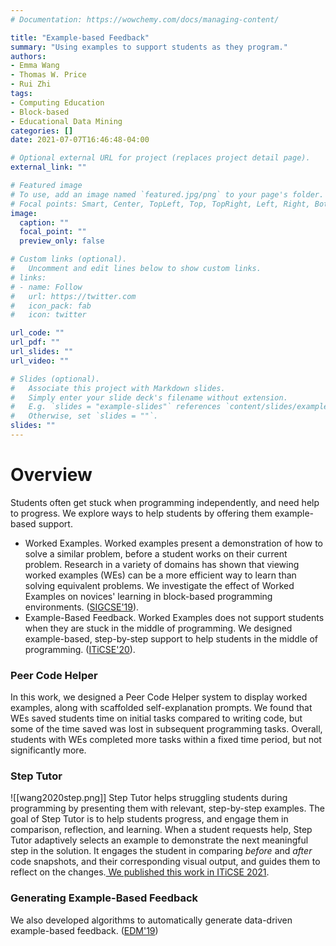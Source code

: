 ```yaml
---
# Documentation: https://wowchemy.com/docs/managing-content/

title: "Example-based Feedback"
summary: "Using examples to support students as they program."
authors: 
- Emma Wang
- Thomas W. Price
- Rui Zhi
tags:
- Computing Education
- Block-based
- Educational Data Mining
categories: []
date: 2021-07-07T16:46:48-04:00

# Optional external URL for project (replaces project detail page).
external_link: ""

# Featured image
# To use, add an image named `featured.jpg/png` to your page's folder.
# Focal points: Smart, Center, TopLeft, Top, TopRight, Left, Right, BottomLeft, Bottom, BottomRight.
image:
  caption: ""
  focal_point: ""
  preview_only: false

# Custom links (optional).
#   Uncomment and edit lines below to show custom links.
# links:
# - name: Follow
#   url: https://twitter.com
#   icon_pack: fab
#   icon: twitter

url_code: ""
url_pdf: ""
url_slides: ""
url_video: ""

# Slides (optional).
#   Associate this project with Markdown slides.
#   Simply enter your slide deck's filename without extension.
#   E.g. `slides = "example-slides"` references `content/slides/example-slides.md`.
#   Otherwise, set `slides = ""`.
slides: ""
---
```


# Overview
Students often get stuck when programming independently, and need help to progress. We explore ways to help students by offering them example-based support. 
- Worked Examples. Worked examples present a demonstration of how to solve a similar problem, before a student works on their current problem. Research in a variety of domains has shown that viewing worked examples (WEs) can be a more efficient way to learn than solving equivalent problems. We investigate the effect of  Worked Examples on novices' learning in block-based programming environments. ([SIGCSE'19](https://dl.acm.org/citation.cfm?id=3287385)).
-  Example-Based Feedback. Worked Examples does not support students when they are stuck in the middle of programming. We designed example-based, step-by-step support to help students in the middle of programming. ([ITiCSE'20](https://emmableu.github.io/publications/wang2020step.pdf)).

### Peer Code Helper
In this work,  we designed a Peer Code Helper system to display worked examples, along with scaffolded self-explanation prompts. We found that WEs saved students time on initial tasks compared to writing code, but some of the time saved was lost in subsequent programming tasks. Overall, students with WEs completed more tasks within a fixed time period, but not significantly more.

### Step Tutor 
![[wang2020step.png]]
Step Tutor helps struggling students during programming by presenting them with relevant, step-by-step examples. The goal of Step Tutor is to help students progress, and engage them in comparison, reflection, and learning. When a student requests help, Step Tutor adaptively selects an example to demonstrate the next meaningful step in the solution. It engages the student in comparing *before* and *after* code snapshots, and their corresponding visual output, and guides them to reflect on the changes.[ We published this work in ITiCSE 2021](https://emmableu.github.io/publications/wang2020step.pdf).

### Generating Example-Based Feedback
We also developed algorithms to automatically generate data-driven example-based feedback. ([EDM'19](https://drive.google.com/file/d/1S7USPKkJLgFAVyYJeEq-uRhCF8RxifB7/view))

